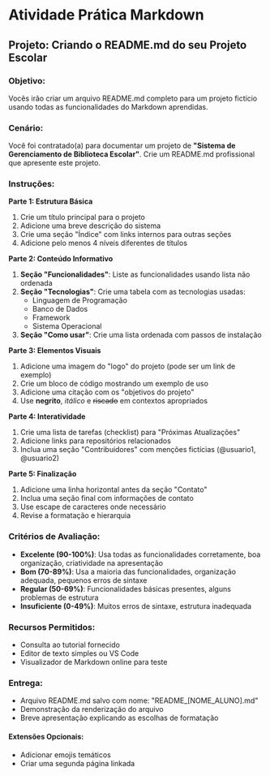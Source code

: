 # Atividade Prática Markdown

## **Projeto: Criando o README.md do seu Projeto Escolar**

### **Objetivo:**
Vocês irão criar um arquivo README.md completo para um projeto fictício usando todas as funcionalidades do Markdown aprendidas.

### **Cenário:**
Você foi contratado(a) para documentar um projeto de **"Sistema de Gerenciamento de Biblioteca Escolar"**. Crie um README.md profissional que apresente este projeto.

### **Instruções:**

**Parte 1: Estrutura Básica**
1. Crie um título principal para o projeto
2. Adicione uma breve descrição do sistema
3. Crie uma seção "Índice" com links internos para outras seções
4. Adicione pelo menos 4 níveis diferentes de títulos

**Parte 2: Conteúdo Informativo**
1. **Seção "Funcionalidades"**: Liste as funcionalidades usando lista não ordenada
2. **Seção "Tecnologias"**: Crie uma tabela com as tecnologias usadas:
   - Linguagem de Programação
   - Banco de Dados  
   - Framework
   - Sistema Operacional
3. **Seção "Como usar"**: Crie uma lista ordenada com passos de instalação

**Parte 3: Elementos Visuais**
1. Adicione uma imagem do "logo" do projeto (pode ser um link de exemplo)
2. Crie um bloco de código mostrando um exemplo de uso
3. Adicione uma citação com os "objetivos do projeto"
4. Use **negrito**, *itálico* e ~~riscado~~ em contextos apropriados

**Parte 4: Interatividade**
1. Crie uma lista de tarefas (checklist) para "Próximas Atualizações"
2. Adicione links para repositórios relacionados
3. Inclua uma seção "Contribuidores" com menções fictícias (@usuario1, @usuario2)

**Parte 5: Finalização**
1. Adicione uma linha horizontal antes da seção "Contato"
2. Inclua uma seção final com informações de contato
3. Use escape de caracteres onde necessário
4. Revise a formatação e hierarquia

### **Critérios de Avaliação:**
- **Excelente (90-100%)**: Usa todas as funcionalidades corretamente, boa organização, criatividade na apresentação
- **Bom (70-89%)**: Usa a maioria das funcionalidades, organização adequada, pequenos erros de sintaxe
- **Regular (50-69%)**: Funcionalidades básicas presentes, alguns problemas de estrutura
- **Insuficiente (0-49%)**: Muitos erros de sintaxe, estrutura inadequada


### **Recursos Permitidos:**
- Consulta ao tutorial fornecido
- Editor de texto simples ou VS Code
- Visualizador de Markdown online para teste

### **Entrega:**
- Arquivo README.md salvo com nome: "README_[NOME_ALUNO].md"
- Demonstração da renderização do arquivo
- Breve apresentação explicando as escolhas de formatação

#### **Extensões Opcionais:**
- Adicionar emojis temáticos
- Criar uma segunda página linkada
